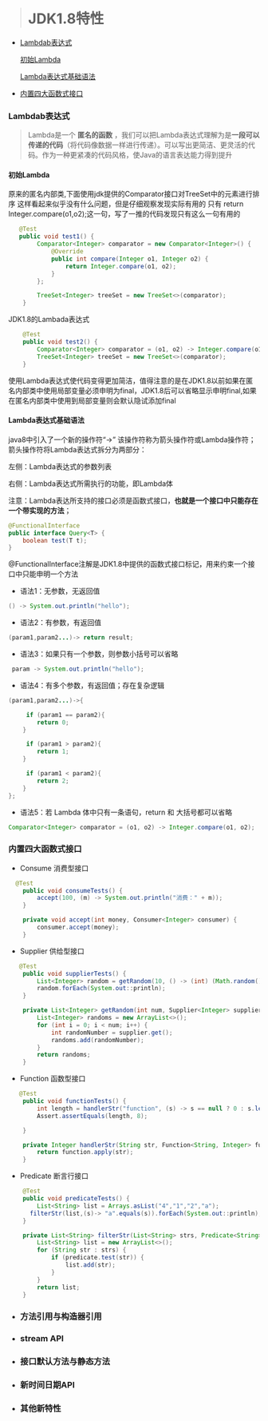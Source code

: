 > # JDK1.8特性

* [Lambdab表达式](#lambdab表达式)

    [初始Lambda](#初始lambda)
    
    [Lambda表达式基础语法](#lambda表达式基础语法)
    
* [内置四大函数式接口](#内置四大函数式接口)





### Lambdab表达式

> Lambda是一个 **匿名的函数** ，我们可以把Lambda表达式理解为是**一段可以传递的代码**（将代码像数据一样进行传递）。可以写出更简洁、更灵活的代码。作为一种更紧凑的代码风格，使Java的语言表达能力得到提升

#### 初始Lambda

原来的匿名内部类,下面使用jdk提供的Comparator接口对TreeSet中的元素进行排序 这样看起来似乎没有什么问题，但是仔细观察发现实际有用的
只有  return Integer.compare(o1,o2);这一句，写了一推的代码发现只有这么一句有用的

```java
   @Test
   public void test1() {
        Comparator<Integer> comparator = new Comparator<Integer>() {
            @Override
            public int compare(Integer o1, Integer o2) {
                return Integer.compare(o1, o2);
            }
        };

        TreeSet<Integer> treeSet = new TreeSet<>(comparator);
    }
```

JDK1.8的Lambada表达式

```java
    @Test
    public void test2() {
        Comparator<Integer> comparator = (o1, o2) -> Integer.compare(o1, o2);
        TreeSet<Integer> treeSet = new TreeSet<>(comparator);
    }
```

使用Lambda表达式使代码变得更加简洁，值得注意的是在JDK1.8以前如果在匿名内部类中使用局部变量必须申明为final，JDK1.8后可以省略显示申明final,如果在匿名内部类中使用到局部变量则会默认隐试添加final

#### Lambda表达式基础语法

java8中引入了一个新的操作符“->” 该操作符称为箭头操作符或Lambda操作符；箭头操作符将Lambda表达式拆分为两部分：
 
左侧：Lambda表达式的参数列表
 
右侧：Lambda表达式所需执行的功能，即Lambda体

注意：Lambda表达所支持的接口必须是函数式接口，**也就是一个接口中只能存在一个带实现的方法**；

```java
@FunctionalInterface
public interface Query<T> {
    boolean test(T t);
}
```

@FunctionalInterface注解是JDK1.8中提供的函数式接口标记，用来约束一个接口中只能申明一个方法

* 语法1：无参数，无返回值

```java
() -> System.out.println("hello");
```

*  语法2：有参数，有返回值

```java
(param1,param2...)-> return result;
```
*  语法3：如果只有一个参数，则参数小括号可以省略

```java
 param -> System.out.println("hello");
```
*  语法4：有多个参数，有返回值；存在复杂逻辑

```java
(param1,param2...)->{

     if (param1 == param2){
        return 0;
    }

     if (param1 > param2){
        return 1;
    }

     if (param1 < param2){
        return 2;
    }
};
```
*  语法5：若 Lambda 体中只有一条语句，return 和 大括号都可以省略

```java
Comparator<Integer> comparator = (o1, o2) -> Integer.compare(o1, o2);
```

### 内置四大函数式接口

* Consume<T>  消费型接口

```java
  @Test
    public void consumeTests() {
        accept(100, (m) -> System.out.println("消费：" + m));
    }

    private void accept(int money, Consumer<Integer> consumer) {
        consumer.accept(money);
    }
```

* Supplier<T> 供给型接口

```java
   @Test
    public void supplierTests() {
        List<Integer> random = getRandom(10, () -> (int) (Math.random() * 1000));
        random.forEach(System.out::println);
    }

    private List<Integer> getRandom(int num, Supplier<Integer> supplier) {
        List<Integer> randoms = new ArrayList<>();
        for (int i = 0; i < num; i++) {
            int randomNumber = supplier.get();
            randoms.add(randomNumber);
        }
        return randoms;
    }
```
* Function<T> 函数型接口

```java
   @Test
    public void functionTests() {
        int length = handlerStr("function", (s) -> s == null ? 0 : s.length());
        Assert.assertEquals(length, 8);

    }

    private Integer handlerStr(String str, Function<String, Integer> function) {
        return function.apply(str);
    }
```
* Predicate<T> 断言行接口

```java
    @Test
    public void predicateTests() {
        List<String> list = Arrays.asList("4","1","2","a");
      filterStr(list,(s)-> "a".equals(s)).forEach(System.out::println);
    }

    private List<String> filterStr(List<String> strs, Predicate<String> predicate) {
        List<String> list = new ArrayList<>();
        for (String str : strs) {
            if (predicate.test(str)) {
                list.add(str);
            }
        }
        return list;
    }
```

 


* ### 方法引用与构造器引用

* ### stream API

* ### 接口默认方法与静态方法

* ### 新时间日期API

* ### 其他新特性
